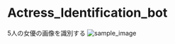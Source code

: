 # Actress_Identification_bot
5人の女優の画像を識別する
![sample_image](https://user-images.githubusercontent.com/59915788/122159381-3772d700-cea9-11eb-9edc-61f0171ef25b.jpg)
